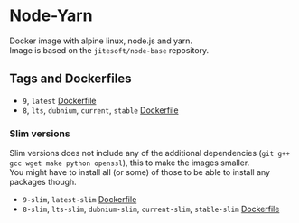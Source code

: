 # Node-Yarn

Docker image with alpine linux, node.js and yarn.  
Image is based on the  `jitesoft/node-base` repository.  

## Tags and Dockerfiles

* `9`, `latest` [Dockerfile](https://github.com/jitesoft/docker-node-yarn/blob/master/full/Dockerfile)
* `8`, `lts`, `dubnium`, `current`, `stable` [Dockerfile](https://github.com/jitesoft/docker-node-yarn/blob/master/full/Dockerfile)

### Slim versions

Slim versions does not include any of the additional dependencies (`git g++ gcc wget make python openssl`), this to make the images smaller.  
You might have to install all (or some) of those to be able to install any packages though.

* `9-slim`, `latest-slim` [Dockerfile](https://github.com/jitesoft/docker-node-yarn/blob/master/slim/Dockerfile)
* `8-slim`, `lts-slim`, `dubnium-slim`, `current-slim`, `stable-slim` [Dockerfile](https://github.com/jitesoft/docker-node-yarn/blob/master/slim/Dockerfile)